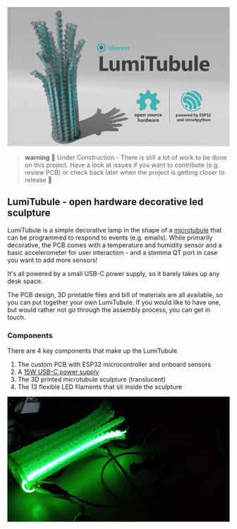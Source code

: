 ![lumi tubule promo image](media/lumi_tubule_banner.png)

> **warning** 🚧 Under Construction - There is still a lot of work to be done on this project. Have a look at issues if you want to contribute (e.g. review PCB) or check back later when the project is getting closer to release 👷

## LumiTubule - open hardware decorative led sculpture

LumiTubule is a simple decorative lamp in the shape of a [microtubule]() that can be programmed to respond to events (e.g. emails). While primarily decorative, the PCB comes with a temperature and humidity sensor and a basic accelerometer for user interaction - and a stemma QT port in case you want to add more sensors!

It's all powered by a small USB-C power supply, so it barely takes up any desk space.

The PCB design, 3D printable files and bill of materials are all available, so you can put together your own LumiTubule. If you would like to have one, but would rather not go through the assembly process, you can get in touch. 

### Components

There are 4 key components that make up the LumiTubule

1. The custom PCB with ESP32 microcontroller and onboard sensors
2. A [15W USB-C power supply](https://www.raspberrypi.com/products/type-c-power-supply/)
3. The 3D printed microtubule sculpture (translucent)
4. The 13 flexible LED filaments that sit inside the sculpture

![led filaments in action](media/led_filament_in_print.webp)